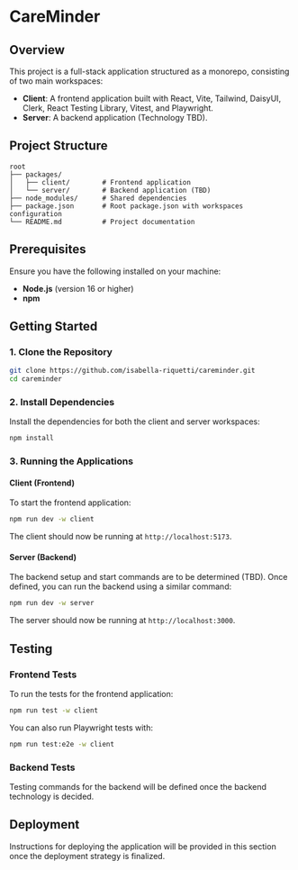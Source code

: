 # CareMinder

## Overview
This project is a full-stack application structured as a monorepo, consisting of two main workspaces:

- **Client**: A frontend application built with React, Vite, Tailwind, DaisyUI, Clerk, React Testing Library, Vitest, and Playwright.
- **Server**: A backend application (Technology TBD).

## Project Structure

```
root
├── packages/
│   ├── client/        # Frontend application
│   └── server/        # Backend application (TBD)
├── node_modules/      # Shared dependencies
├── package.json       # Root package.json with workspaces configuration
└── README.md          # Project documentation
```

## Prerequisites

Ensure you have the following installed on your machine:

- **Node.js** (version 16 or higher)
- **npm**

## Getting Started

### 1. Clone the Repository

```bash
git clone https://github.com/isabella-riquetti/careminder.git
cd careminder
```

### 2. Install Dependencies

Install the dependencies for both the client and server workspaces:

```bash
npm install
```

### 3. Running the Applications

#### Client (Frontend)

To start the frontend application:

```bash
npm run dev -w client
```

The client should now be running at `http://localhost:5173`.

#### Server (Backend)

The backend setup and start commands are to be determined (TBD). Once defined, you can run the backend using a similar command:

```bash
npm run dev -w server
```

The server should now be running at `http://localhost:3000`.

## Testing

### Frontend Tests

To run the tests for the frontend application:

```bash
npm run test -w client
```

You can also run Playwright tests with:

```bash
npm run test:e2e -w client
```

### Backend Tests

Testing commands for the backend will be defined once the backend technology is decided.

## Deployment

Instructions for deploying the application will be provided in this section once the deployment strategy is finalized.

